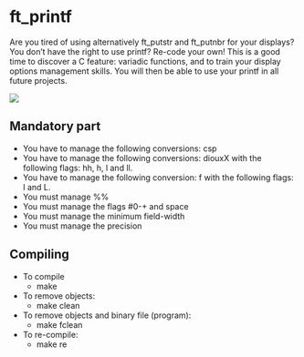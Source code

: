 # ft_printf
Are you tired of using alternatively ft_putstr and ft_putnbr for your displays? You don’t have the right to use printf? Re-code your own! This is a good time to discover a C feature: variadic functions, and to train your display options management skills. You will then be able to use your printf in all future projects.

![](https://sun9-34.userapi.com/c857016/v857016542/7477f/b5IKfT7V91o.jpg)

## Mandatory part

+ You have to manage the following conversions: csp
+ You have to manage the following conversions: diouxX with the following flags: hh,
h, l and ll.
+ You have to manage the following conversion: f with the following flags: l and L.
+ You must manage %%
+ You must manage the flags #0-+ and space
+ You must manage the minimum field-width
+ You must manage the precision

## Compiling

+ To compile
  - make
+ To remove objects:
  - make clean
+ To remove objects and binary file (program):
   - make fclean
+ To re-compile:
  - make re

